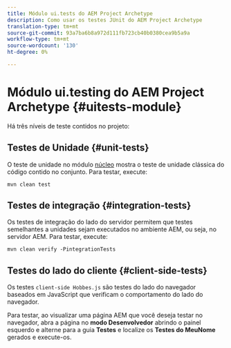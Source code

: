 ```yaml
---
title: Módulo ui.tests do AEM Project Archetype
description: Como usar os testes JUnit do AEM Project Archetype
translation-type: tm+mt
source-git-commit: 93a7ba6b8a972d111fb723cb40b0380cea9b5a9a
workflow-type: tm+mt
source-wordcount: '130'
ht-degree: 0%

---
```



# Módulo ui.testing do AEM Project Archetype {#uitests-module}

Há três níveis de teste contidos no projeto:

## Testes de Unidade {#unit-tests}

O teste de unidade no módulo [núcleo](core.md) mostra o teste de unidade clássica do código contido no conjunto. Para testar, execute:

```
mvn clean test
```

## Testes de integração {#integration-tests}

Os testes de integração do lado do servidor permitem que testes semelhantes a unidades sejam executados no ambiente AEM, ou seja, no servidor AEM. Para testar, execute:

```
mvn clean verify -PintegrationTests
```

## Testes do lado do cliente {#client-side-tests}

Os testes `client-side Hobbes.js` são testes do lado do navegador baseados em JavaScript que verificam o comportamento do lado do navegador.

Para testar, ao visualizar uma página AEM que você deseja testar no navegador, abra a página no **modo Desenvolvedor** abrindo o painel esquerdo e alterne para a guia **Testes** e localize os **Testes do MeuNome** gerados e execute-os.
